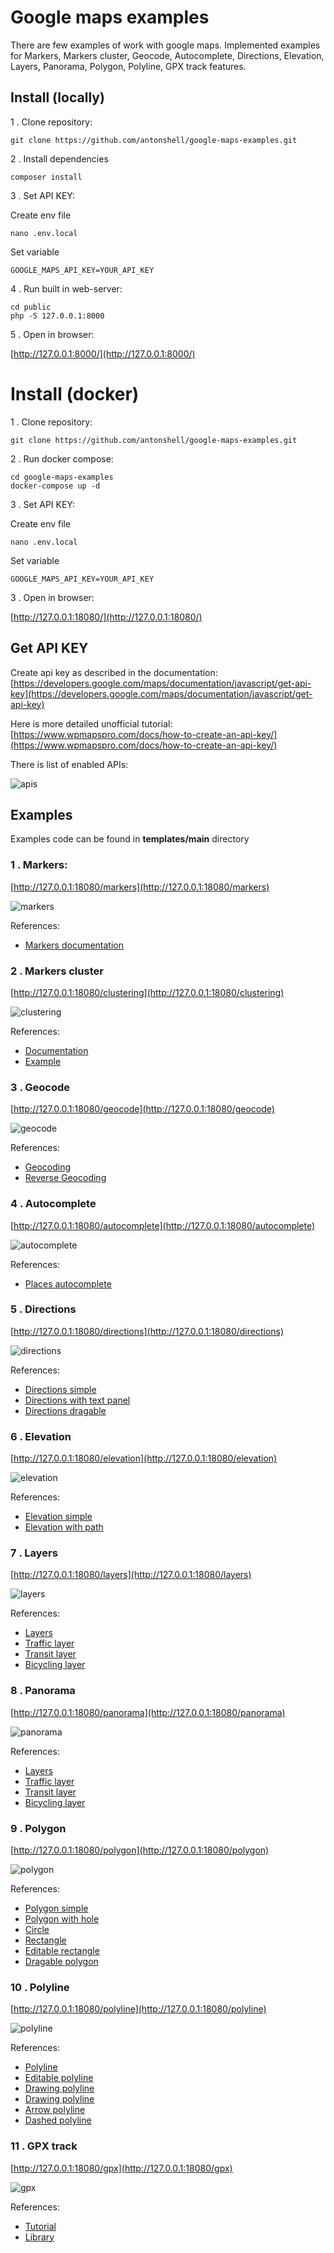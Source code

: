 # Google maps examples

There are few examples of work with google maps. 
Implemented examples for Markers, Markers cluster, Geocode, Autocomplete, Directions, Elevation, Layers, Panorama, Polygon, Polyline, GPX track features.

## Install (locally)

1 . Clone repository:

```
git clone https://github.com/antonshell/google-maps-examples.git
```

2 . Install dependencies

```
composer install
```

3 . Set API KEY:

Create env file
```
nano .env.local
```

Set variable
```
GOOGLE_MAPS_API_KEY=YOUR_API_KEY
```

4 . Run built in web-server:

```
cd public
php -S 127.0.0.1:8000
```

5 . Open in browser:

[http://127.0.0.1:8000/](http://127.0.0.1:8000/)

# Install (docker)

1 . Clone repository:

```
git clone https://github.com/antonshell/google-maps-examples.git
```

2 . Run docker compose:

```
cd google-maps-examples
docker-compose up -d
```

3 . Set API KEY:

Create env file
```
nano .env.local
```

Set variable
```
GOOGLE_MAPS_API_KEY=YOUR_API_KEY
```

3 . Open in browser:

[http://127.0.0.1:18080/](http://127.0.0.1:18080/)

## Get API KEY

Create api key as described in the documentation:
[https://developers.google.com/maps/documentation/javascript/get-api-key](https://developers.google.com/maps/documentation/javascript/get-api-key)

Here is more detailed unofficial tutorial:
[https://www.wpmapspro.com/docs/how-to-create-an-api-key/](https://www.wpmapspro.com/docs/how-to-create-an-api-key/)

There is list of enabled APIs:

![apis](/public/assets/img/examples/apis.png)

## Examples

Examples code can be found in **templates/main** directory

### 1 . Markers: 

[http://127.0.0.1:18080/markers](http://127.0.0.1:18080/markers)

![markers](/public/assets/img/examples/markers.png)

References:

- [Markers documentation](https://developers.google.com/maps/documentation/javascript/markers)

### 2 . Markers cluster

[http://127.0.0.1:18080/clustering](http://127.0.0.1:18080/clustering)

![clustering](/public/assets/img/examples/clustering.png)

References:

- [Documentation](https://developers.google.com/maps/documentation/javascript/marker-clustering)
- [Example](https://googlemaps.github.io/v3-utility-library/packages/markerclustererplus/examples/advanced_example.html)

### 3 . Geocode

[http://127.0.0.1:18080/geocode](http://127.0.0.1:18080/geocode)

![geocode](/public/assets/img/examples/geocode.png)

References:

- [Geocoding](https://developers.google.com/maps/documentation/javascript/examples/geocoding-simple)
- [Reverse Geocoding](https://developers.google.com/maps/documentation/javascript/examples/geocoding-reverse)

### 4 . Autocomplete

[http://127.0.0.1:18080/autocomplete](http://127.0.0.1:18080/autocomplete)

![autocomplete](/public/assets/img/examples/autocomplete.png)

References:

- [Places autocomplete](https://developers.google.com/maps/documentation/javascript/examples/places-autocomplete)

### 5 . Directions

[http://127.0.0.1:18080/directions](http://127.0.0.1:18080/directions)

![directions](/public/assets/img/examples/directions.png)

References:

- [Directions simple](https://developers.google.com/maps/documentation/javascript/examples/directions-simple)
- [Directions with text panel](https://developers.google.com/maps/documentation/javascript/examples/directions-panel)
- [Directions dragable](https://developers.google.com/maps/documentation/javascript/examples/directions-draggable)

### 6 . Elevation

[http://127.0.0.1:18080/elevation](http://127.0.0.1:18080/elevation)

![elevation](/public/assets/img/examples/elevation.png)

References:

- [Elevation simple](https://developers.google.com/maps/documentation/javascript/examples/elevation-simple)
- [Elevation with path](https://developers.google.com/maps/documentation/javascript/examples/elevation-paths)

### 7 . Layers

[http://127.0.0.1:18080/layers](http://127.0.0.1:18080/layers)

![layers](/public/assets/img/examples/layers.png)

References:

- [Layers](https://developers.google.com/maps/documentation/javascript/layers)
- [Traffic layer](https://developers.google.com/maps/documentation/javascript/examples/layer-traffic)
- [Transit layer](https://developers.google.com/maps/documentation/javascript/examples/layer-transit)
- [Bicycling layer](https://developers.google.com/maps/documentation/javascript/examples/layer-bicycling)

### 8 . Panorama

[http://127.0.0.1:18080/panorama](http://127.0.0.1:18080/panorama)

![panorama](/public/assets/img/examples/panorama.png)

References:

- [Layers](https://developers.google.com/maps/documentation/javascript/layers)
- [Traffic layer](https://developers.google.com/maps/documentation/javascript/examples/layer-traffic)
- [Transit layer](https://developers.google.com/maps/documentation/javascript/examples/layer-transit)
- [Bicycling layer](https://developers.google.com/maps/documentation/javascript/examples/layer-bicycling)

### 9 . Polygon

[http://127.0.0.1:18080/polygon](http://127.0.0.1:18080/polygon)

![polygon](/public/assets/img/examples/polygon.png)

References:

- [Polygon simple](https://developers.google.com/maps/documentation/javascript/examples/polygon-simple)
- [Polygon with hole](https://developers.google.com/maps/documentation/javascript/examples/polygon-hole)
- [Circle](https://developers.google.com/maps/documentation/javascript/examples/circle-simple)
- [Rectangle](https://developers.google.com/maps/documentation/javascript/examples/rectangle-simple)
- [Editable rectangle](https://developers.google.com/maps/documentation/javascript/examples/user-editable-shapes)
- [Dragable polygon](https://developers.google.com/maps/documentation/javascript/examples/polygon-draggable)

### 10 . Polyline

[http://127.0.0.1:18080/polyline](http://127.0.0.1:18080/polyline)

![polyline](/public/assets/img/examples/polyline.png)

References:

- [Polyline](https://developers.google.com/maps/documentation/javascript/examples/polyline-simple)
- [Editable polyline](https://developers.google.com/maps/documentation/javascript/examples/delete-vertex-menu)
- [Drawing polyline](https://developers.google.com/maps/documentation/javascript/examples/polyline-complex)
- [Drawing polyline](https://developers.google.com/maps/documentation/javascript/examples/polyline-complex)
- [Arrow polyline](https://developers.google.com/maps/documentation/javascript/examples/overlay-symbol-arrow)
- [Dashed polyline](https://developers.google.com/maps/documentation/javascript/examples/overlay-symbol-dashed)

### 11 . GPX track

[http://127.0.0.1:18080/gpx](http://127.0.0.1:18080/gpx)

![gpx](/public/assets/img/examples/gpx.png)

References:

- [Tutorial](http://christopherpeplin.com/2011/05/gpxviewer/)
- [Library](https://github.com/peplin/gpxviewer)